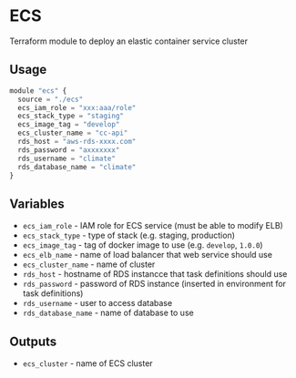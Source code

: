 # ECS

Terraform module to deploy an elastic container service cluster

## Usage

```javascript
module "ecs" {
  source = "./ecs"
  ecs_iam_role = "xxx:aaa/role"
  ecs_stack_type = "staging"
  ecs_image_tag = "develop"
  ecs_cluster_name = "cc-api"
  rds_host = "aws-rds-xxxx.com"
  rds_password = "axxxxxxx"
  rds_username = "climate"
  rds_database_name = "climate"
}
```

## Variables
- `ecs_iam_role` - IAM role for ECS service (must be able to modify ELB)
- `ecs_stack_type` - type of stack (e.g. staging, production)
- `ecs_image_tag` - tag of docker image to use (e.g. `develop`, `1.0.0`)
- `ecs_elb_name` - name of load balancer that web service should use
- `ecs_cluster_name` - name of cluster
- `rds_host` - hostname of RDS instancce that task definitions should use
- `rds_password` - password of RDS instance (inserted in environment for task definitions)
- `rds_username` - user to access database
- `rds_database_name` - name of database to use

## Outputs

- `ecs_cluster` - name of ECS cluster
